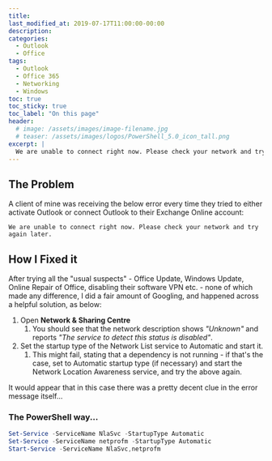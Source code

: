 ```yaml
---
title: 
last_modified_at: 2019-07-17T11:00:00-00:00
description: 
categories:
  - Outlook
  - Office
tags:
  - Outlook
  - Office 365
  - Networking
  - Windows
toc: true
toc_sticky: true
toc_label: "On this page"
header:
  # image: /assets/images/image-filename.jpg
  # teaser: /assets/images/logos/PowerShell_5.0_icon_tall.png
excerpt: |
  We are unable to connect right now. Please check your network and try again later.
---
```


## The Problem

A client of mine was receiving the below error every time they tried to either activate Outlook or connect Outlook
to their Exchange Online account:

`We are unable to connect right now. Please check your network and try again later.`

## How I Fixed it

After trying all the "usual suspects" - Office Update, Windows Update, Online Repair of Office, disabling their
software VPN etc. - none of which made any difference, I did a fair amount of Googling, and happened across a
helpful solution, as below:

1. Open **Network & Sharing Centre**
   1. You should see that the network description shows *"Unknown"* and reports *"The service to detect this*
*status is disabled"*.
1. Set the startup type of the Network List service to Automatic and start it.
   1. This might fail, stating that a dependency is not running - if that's the case, set to Automatic startup type
(if necessary) and start the Network Location Awareness service, and try the above again.

It would appear that in this case there was a pretty decent clue in the error message itself...

### The PowerShell way...

```PowerShell
Set-Service -ServiceName NlaSvc -StartupType Automatic
Set-Service -ServiceName netprofm -StartupType Automatic
Start-Service -ServiceName NlaSvc,netprofm
```
